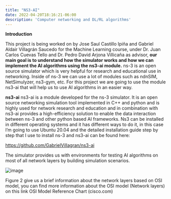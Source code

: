 ```yaml
---
title: "NS3-AI"
date: 2022-04-20T18:16:21-06:00
description: 'Computer networking and DL/RL algorithms'
---
```

**Introduction**

This project is being worked on by Jose Saul Castillo Ipiña and Gabriel Aldair Villagrán Saucedo for the Machine Learning  course, under Dr. Juan Carlos Cuevas Tello and Dr. Pedro David Arjona Villicaña as advisor, **our main goal is to understand how the simulator works and how we can implement the AI algorithms using the ns3-ai module.**
ns-3 is an open source simulator which is very helpful for research and educational use in networking. Inside of ns-3 we can use a lot of modules such as ndnSIM, NetSimulyzer, ns3-gym, etc. For this project we are going to use the module ns3-ai that will help us to use AI algorithms in an easier way.

**ns3-ai**
ns3-ai is a module developed  for the ns-3 simulator. It is an open source networking simulation tool implemented in C++ and python and is highly used for network research and education and in combination with ns3-ai provides a high-efficiency solution to enable the data interaction between ns-3 and other python based AI frameworks.
Ns3 can be installed in different operating systems and it has different ways to do it,  in this case I’m going to use Ubuntu 20.04 and the detailed installation guide step by step that I use to install ns-3 and ns3-ai can be found here:

https://github.com/GabrielVillagran/ns3-ai

The simulator provides us with environments for testing AI algorithms on most of all network layers by building simulation scenarios.

![image](https://user-images.githubusercontent.com/44887537/164278500-1369880d-501c-4d0e-8d9e-1463a77b2e39.png)

Figure 2 give us a brief information about the  network layers based on OSI model, you can find more information about the OSI model (Network layers) on this link
OSI Model Reference Chart (cisco.com)
